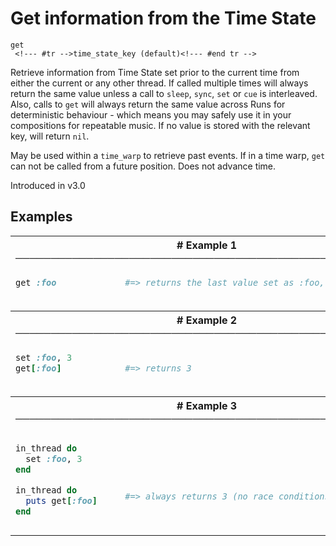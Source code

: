 # Get information from the Time State

```
get 
 <!--- #tr -->time_state_key (default)<!--- #end tr -->
```


Retrieve information from Time State set prior to the current time from either the current or any other thread. If called multiple times will always return the same value unless a call to `sleep`, `sync`, `set` or `cue` is interleaved. Also, calls to `get` will always return the same value across Runs for deterministic behaviour - which means you may safely use it in your compositions for repeatable music. If no value is stored with the relevant key, will return `nil`.

May be used within a `time_warp` to retrieve past events. If in a time warp, `get` can not be called from a future position. Does not advance time.

Introduced in v3.0

## Examples

<table class="examples">
<tr>
<th colspan="2" class="even head"># Example 1 ──────────────────────────────────────────────────────</th>
</tr>
<tr>
<td class="even">

```ruby
get :foo



```

</td>
<td class="even">

<!--- #tr -->
```ruby
#=> returns the last value set as :foo, or nil



```
<!--- #end tr -->

</td>
</tr>
<tr>
<th colspan="2" class="odd head"># Example 2 ──────────────────────────────────────────────────────</th>
</tr>
<tr>
<td class="odd">

```ruby
set :foo, 3
get[:foo]



```

</td>
<td class="odd">

<!--- #tr -->
```ruby
 
#=> returns 3



```
<!--- #end tr -->

</td>
</tr>
<tr>
<th colspan="2" class="even head"># Example 3 ──────────────────────────────────────────────────────</th>
</tr>
<tr>
<td class="even">

```ruby
in_thread do
  set :foo, 3
end

in_thread do
  puts get[:foo] 
end


```

</td>
<td class="even">

<!--- #tr -->
```ruby
 
 
 
 
 
#=> always returns 3 (no race conditions here!)
 



```
<!--- #end tr -->

</td>
</tr>
</table>

